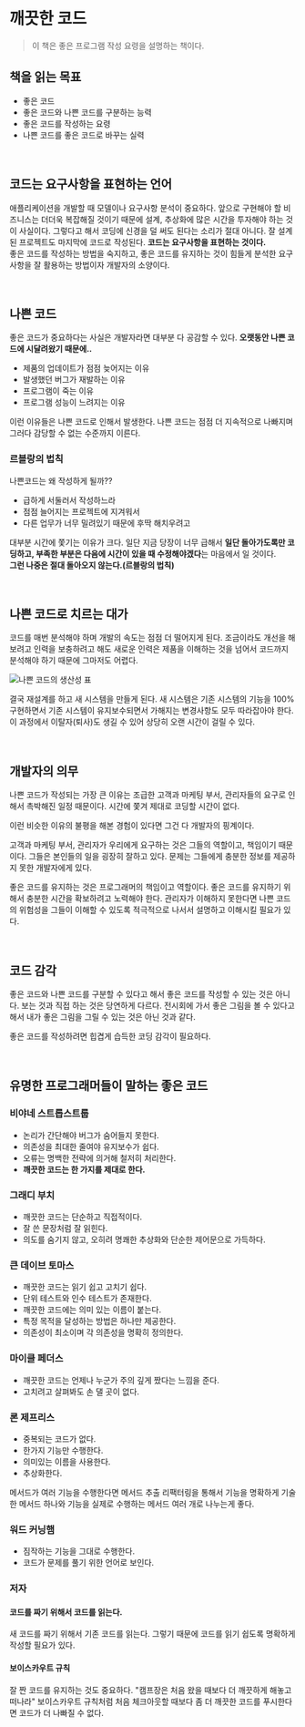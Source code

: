 # 깨끗한 코드

> 이 책은 좋은 프로그램 작성 요령을 설명하는 책이다.

## 책을 읽는 목표

- 좋은 코드
- 좋은 코드와 나쁜 코드를 구분하는 능력
- 좋은 코드를 작성하는 요령
- 나쁜 코드를 좋은 코드로 바꾸는 실력

<br>

## 코드는 요구사항을 표현하는 언어

애플리케이션을 개발할 때 모델이나 요구사항 분석이 중요하다. 앞으로 구현해야 할 비즈니스는 더더욱 복잡해질 것이기 때문에 설계, 추상화에 많은 시간을 투자해야 하는 것이 사실이다. 그렇다고 해서 코딩에 신경을 덜 써도 된다는 소리가 절대 아니다. 잘 설계된 프로젝트도 마지막에 코드로 작성된다. **코드는 요구사항을 표현하는 것이다.**  
좋은 코드를 작성하는 방법을 숙지하고, 좋은 코드를 유지하는 것이 힘들게 분석한 요구사항을 잘 활용하는 방법이자 개발자의 소양이다.

<br>

## 나쁜 코드

좋은 코드가 중요하다는 사실은 개발자라면 대부분 다 공감할 수 있다. **오랫동안 나쁜 코드에 시달려왔기 때문에..**

- 제품의 업데이트가 점점 늦어지는 이유
- 발생했던 버그가 재발하는 이유
- 프로그램이 죽는 이유
- 프로그램 성능이 느려지는 이유

이런 이유들은 나쁜 코드로 인해서 발생한다. 나쁜 코드는 점점 더 지속적으로 나빠지며 그러다 감당할 수 없는 수준까지 이른다.

### 르블랑의 법칙

나쁜코드는 왜 작성하게 될까??

- 급하게 서둘러서 작성하느라
- 점점 늘어지는 프로젝트에 지겨워서
- 다른 업무가 너무 밀려있기 때문에 후딱 해치우려고

대부분 시간에 쫓기는 이유가 크다. 일단 지금 당장이 너무 급해서 **일단 돌아가도록만 코딩하고, 부족한 부분은 다음에 시간이 있을 때 수정해야겠다**는 마음에서 일 것이다.  
**그런 나중은 절대 돌아오지 않는다.(르블랑의 법칙)**

<br>

## 나쁜 코드로 치르는 대가

코드를 매번 분석해야 하며 개발의 속도는 점점 더 떨어지게 된다. 조금이라도 개선을 해보려고 인력을 보충하려고 해도 새로운 인력은 제품을 이해하는 것을 넘어서 코드까지 분석해야 하기 때문에 그마저도 어렵다.

![나쁜 코드의 생산성 표](../../images/CleanCode/bad_code_productivity.png)

결국 재설계를 하고 새 시스템을 만들게 된다. 새 시스템은 기존 시스템의 기능을 100% 구현하면서 기존 시스템이 유지보수되면서 가해지는 변경사항도 모두 따라잡아야 한다. 이 과정에서 이탈자(퇴사)도 생길 수 있어 상당히 오랜 시간이 걸릴 수 있다.

<br>

## 개발자의 의무

나쁜 코드가 작성되는 가장 큰 이유는 조급한 고객과 마케팅 부서, 관리자들의 요구로 인해서 촉박해진 일정 때문이다. 시간에 쫓겨 제대로 코딩할 시간이 없다.

이런 비슷한 이유의 불평을 해본 경험이 있다면 그건 다 개발자의 핑계이다.

고객과 마케팅 부서, 관리자가 우리에게 요구하는 것은 그들의 역할이고, 책임이기 때문이다. 그들은 본인들의 일을 굉장히 잘하고 있다. 문제는 그들에게 충분한 정보를 제공하지 못한 개발자에게 있다.

좋은 코드를 유지하는 것은 프로그래머의 책임이고 역할이다. 좋은 코드를 유지하기 위해서 충분한 시간을 확보하려고 노력해야 한다. 관리자가 이해하지 못한다면 나쁜 코드의 위험성을 그들이 이해할 수 있도록 적극적으로 나서서 설명하고 이해시킬 필요가 있다.

<br>

## 코드 감각

좋은 코드와 나쁜 코드를 구분할 수 있다고 해서 좋은 코드를 작성할 수 있는 것은 아니다. 보는 것과 직접 하는 것은 당연하게 다르다. 전시회에 가서 좋은 그림을 볼 수 있다고 해서 내가 좋은 그림을 그릴 수 있는 것은 아닌 것과 같다.

좋은 코드를 작성하려면 힙겹게 습득한 코딩 감각이 필요하다.

<br>

## 유명한 프로그래머들이 말하는 좋은 코드

### 비야네 스트롭스트룹

- 논리가 간단해야 버그가 숨어들지 못한다.
- 의존성을 최대한 줄여야 유지보수가 쉽다.
- 오류는 명백한 전략에 의거해 철저히 처리한다.
- **깨끗한 코드는 한 가지를 제대로 한다.**

### 그래디 부치

- 깨끗한 코드는 단순하고 직접적이다.
- 잘 쓴 문장처럼 잘 읽힌다.
- 의도를 숨기지 않고, 오히려 명쾌한 추상화와 단순한 제어문으로 가득하다.

### 큰 데이브 토마스

- 깨끗한 코드는 읽기 쉽고 고치기 쉽다.
- 단위 테스트와 인수 테스트가 존재한다.
- 깨끗한 코드에는 의미 있는 이름이 붙는다.
- 특정 목적을 달성하는 방법은 하나만 제공한다.
- 의존성이 최소이며 각 의존성을 명확히 정의한다.

### 마이클 페더스

- 깨끗한 코드는 언제나 누군가 주의 깊게 짰다는 느낌을 준다.
- 고치려고 살펴봐도 손 댈 곳이 없다.

### 론 제프리스

- 중복되는 코드가 없다.
- 한가지 기능만 수행한다.
- 의미있는 이름을 사용한다.
- 추상화한다.

메서드가 여러 기능을 수행한다면 메서드 추출 리팩터링을 통해서 기능을 명확하게 기술한 메서드 하나와 기능을 실제로 수행하는 메서드 여러 개로 나누는게 좋다.

### 워드 커닝햄

- 짐작하는 기능을 그대로 수행한다.
- 코드가 문제를 풀기 위한 언어로 보인다.

### 저자

#### 코드를 짜기 위해서 코드를 읽는다.

새 코드를 짜기 위해서 기존 코드를 읽는다. 그렇기 때문에 코드를 읽기 쉽도록 명확하게 작성할 필요가 있다.

#### 보이스카우트 규칙

잘 짠 코드를 유지하는 것도 중요하다. "캠프장은 처음 왔을 때보다 더 깨끗하게 해놓고 떠나라" 보이스카우트 규칙처럼 처음 체크아웃할 때보다 좀 더 깨끗한 코드를 푸시한다면 코드가 더 나빠질 수 없다.
